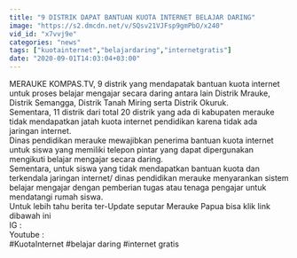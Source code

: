 ```yaml
---
title: "9 DISTRIK DAPAT BANTUAN KUOTA INTERNET BELAJAR DARING"
image: "https://s2.dmcdn.net/v/SQsv21VJFsp9gmPbO/x240"
vid_id: "x7vvj9e"
categories: "news"
tags: ["kuotainternet","belajardaring","internetgratis"]
date: "2020-09-01T14:03:04+03:00"
---
```

MERAUKE  KOMPAS.TV,  9 distrik yang mendapatak bantuan kuota internet untuk proses belajar mengajar secara daring  antara lain Distrik Mrauke, Distrik Semangga, Distrik Tanah Miring serta Distrik Okuruk.   <br>Sementara, 11 distrik dari total 20 distrik yang ada di kabupaten merauke tidak mendapatkan  jatah kuota internet pendidikan karena tidak ada jaringan internet.    <br>Dinas pendidikan merauke mewajibkan penerima  bantuan kuota internet untuk siswa yang memiliki telepon pintar yang dapat dipergunakan mengikuti belajar mengajar secara daring.   <br>Sementara, untuk siswa yang tidak mendapatkan bantuan kuota dan terkendala jaringan internet/ dinas pendidikan merauke menyarankan sistem belajar mengajar dengan pemberian tugas atau tenaga pengajar untuk mendatangi rumah siswa.   <br>Untuk lebih tahu berita ter-Update seputar Merauke Papua bisa klik link dibawah ini    <br>IG  :     <br>Youtube :    <br>#KuotaInternet  #belajar daring  #internet gratis   <br>
